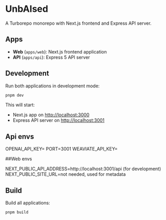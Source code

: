 # UnbAIsed

A Turborepo monorepo with Next.js frontend and Express API server.

## Apps

- **Web** (`apps/web`): Next.js frontend application
- **API** (`apps/api`): Express 5 API server

## Development

Run both applications in development mode:

```bash
pnpm dev
```

This will start:
- Next.js app on [http://localhost:3000](http://localhost:3000)
- Express API server on [http://localhost:3001](http://localhost:3001)

## Api envs

OPENAI_API_KEY=
PORT=3001
WEAVIATE_API_KEY=

##Web envs

NEXT_PUBLIC_API_ADDRESS=http://localhost:3001/api (for development)
NEXT_PUBLIC_SITE_URL=not needed, used for metadata



## Build

Build all applications:

```bash
pnpm build
```
